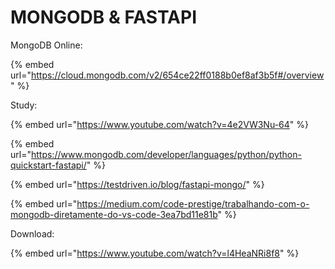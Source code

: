 # MONGODB & FASTAPI

MongoDB Online:

{% embed url="https://cloud.mongodb.com/v2/654ce22ff0188b0ef8af3b5f#/overview" %}

Study:

{% embed url="https://www.youtube.com/watch?v=4e2VW3Nu-64" %}

{% embed url="https://www.mongodb.com/developer/languages/python/python-quickstart-fastapi/" %}

{% embed url="https://testdriven.io/blog/fastapi-mongo/" %}

{% embed url="https://medium.com/code-prestige/trabalhando-com-o-mongodb-diretamente-do-vs-code-3ea7bd11e81b" %}

Download:

{% embed url="https://www.youtube.com/watch?v=l4HeaNRi8f8" %}
